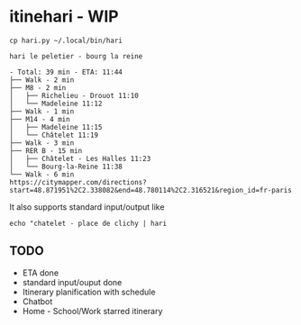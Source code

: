 # itinehari - WIP

`cp hari.py ~/.local/bin/hari`

`hari le peletier - bourg la reine`

```text
- Total: 39 min - ETA: 11:44
├── Walk - 2 min
├── M8 - 2 min
│   ├── Richelieu - Drouot 11:10
│   └── Madeleine 11:12
├── Walk - 1 min
├── M14 - 4 min
│   ├── Madeleine 11:15
│   └── Châtelet 11:19
├── Walk - 3 min
├── RER B - 15 min
│   ├── Châtelet - Les Halles 11:23
│   └── Bourg-la-Reine 11:38
└── Walk - 6 min
https://citymapper.com/directions?start=48.871951%2C2.338082&end=48.780114%2C2.316521&region_id=fr-paris
```
It also supports standard input/output like

`echo "chatelet - place de clichy | hari`

## TODO

- ETA done
- standard input/ouput done
- Itinerary planification with schedule
- Chatbot
- Home - School/Work starred itinerary
